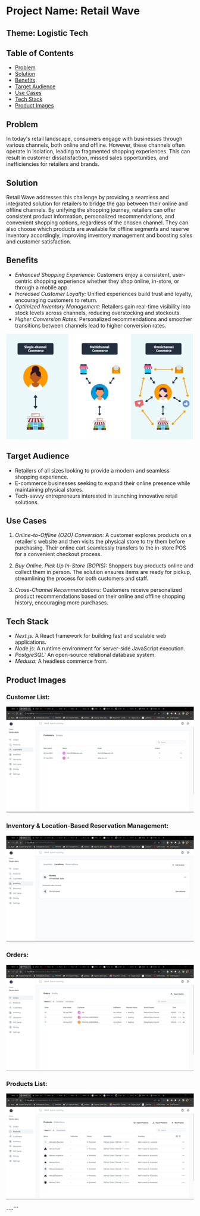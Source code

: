 # Project Name: Retail Wave
## Theme: Logistic Tech
## Table of Contents
- [Problem](#problem)
- [Solution](#solution)
- [Benefits](#benefits)
- [Target Audience](#target-audience)
- [Use Cases](#use-cases)
- [Tech Stack](#tech-stack)
- [Product Images](#product-images)

## Problem

In today's retail landscape, consumers engage with businesses through various channels, both online and offline. However, these channels often operate in isolation, leading to fragmented shopping experiences. This can result in customer dissatisfaction, missed sales opportunities, and inefficiencies for retailers and brands.

## Solution

Retail Wave addresses this challenge by providing a seamless and integrated solution for retailers to bridge the gap between their online and offline channels. By unifying the shopping journey, retailers can offer consistent product information, personalized recommendations, and convenient shopping options, regardless of the chosen channel. They can also choose which products are available for offline segments and reserve inventory accordingly, improving inventory management and boosting sales and customer satisfaction.

## Benefits

- *Enhanced Shopping Experience:* Customers enjoy a consistent, user-centric shopping experience whether they shop online, in-store, or through a mobile app.
- *Increased Customer Loyalty:* Unified experiences build trust and loyalty, encouraging customers to return.
- *Optimized Inventory Management:* Retailers gain real-time visibility into stock levels across channels, reducing overstocking and stockouts.
- *Higher Conversion Rates:* Personalized recommendations and smoother transitions between channels lead to higher conversion rates.

<div style="text-align:center;">
    <img src="./Images/Problem.jpg" alt="" width="800px">
</div>

## Target Audience

- Retailers of all sizes looking to provide a modern and seamless shopping experience.
- E-commerce businesses seeking to expand their online presence while maintaining physical stores.
- Tech-savvy entrepreneurs interested in launching innovative retail solutions.

## Use Cases

1. *Online-to-Offline (O2O) Conversion:* A customer explores products on a retailer's website and then visits the physical store to try them before purchasing. Their online cart seamlessly transfers to the in-store POS for a convenient checkout process.

2. *Buy Online, Pick Up In-Store (BOPIS):* Shoppers buy products online and collect them in person. The solution ensures items are ready for pickup, streamlining the process for both customers and staff.

3. *Cross-Channel Recommendations:* Customers receive personalized product recommendations based on their online and offline shopping history, encouraging more purchases.

## Tech Stack

- *Next.js:* A React framework for building fast and scalable web applications.
- *Node.js:* A runtime environment for server-side JavaScript execution.
- *PostgreSQL:* An open-source relational database system.
- *Medusa:* A headless commerce front.

## Product Images

### Customer List:
![Customer List](./Images/Customer_list.jpg)

### Inventory & Location-Based Reservation Management:
![Inventory & Location-Based Reservation Management](./Images/Inventory_omnichannel.jpg)

### Orders:
![Orders](./Images/Orders_Dashboard.jpg)

### Products List:
![Products List](./Images/Products_list.jpg)

---```